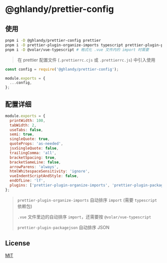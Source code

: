 # @ghlandy/prettier-config

## 使用

```bash
pnpm i -D @ghlandy/prettier-config prettier
pnpm i -D prettier-plugin-organize-imports typescript prettier-plugin-packagejson
pnpm i -D @volar/vue-typescript # 格式化 .vue 文件内的 import 时需要
```

> 在 prettier 配置文件 (`.prettierrc.cjs` 或 `.prettierrc.js`) 中引入使用

```js
const config = require('@ghlandy/prettier-config');

module.exports = {
  ...config,
};
```

## 配置详细

```js
module.exports = {
  printWidth: 100,
  tabWidth: 2,
  useTabs: false,
  semi: true,
  singleQuote: true,
  quoteProps: 'as-needed',
  jsxSingleQuote: false,
  trailingComma: 'all',
  bracketSpacing: true,
  bracketSameLine: false,
  arrowParens: 'always',
  htmlWhitespaceSensitivity: 'ignore',
  vueIndentScriptAndStyle: false,
  endOfLine: 'lf',
  plugins: ['prettier-plugin-organize-imports', 'prettier-plugin-packagejson'],
};
```

> `prettier-plugin-organize-imports` 自动排序 `import` (需要 `typescript` 依赖包)
>
> `.vue` 文件里边的自动排序 `import`，还需要按 `@volar/vue-typescript`
>
> `prettier-plugin-packagejson` 自动排序 JSON

## License

[MIT](https://github.com/GHLandy/misc-config/blob/main/LICENSE.md)
